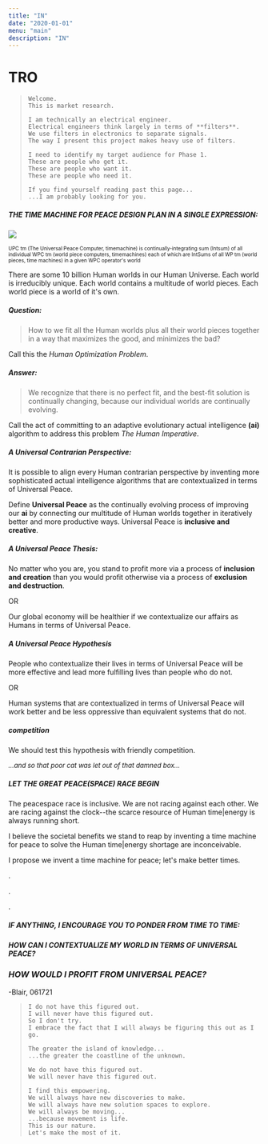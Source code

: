 ```yaml
---
title: "IN"
date: "2020-01-01"
menu: "main"
description: "IN"
---
```

# TRO

> ```none
> Welcome.
> This is market research.
>
> I am technically an electrical engineer.
> Electrical engineers think largely in terms of **filters**.
> We use filters in electronics to separate signals.
> The way I present this project makes heavy use of filters.
>
> I need to identify my target audience for Phase 1.
> These are people who get it.
> These are people who want it.
> These are people who need it.
>
> If you find yourself reading past this page...
> ...I am probably looking for you.
> ```

##### THE TIME MACHINE FOR PEACE DESIGN PLAN IN A SINGLE EXPRESSION:

<div class="figure" style="figure-size:small;">

![](/images/UPCtmPLAN.jpg)

<p class="caption" style="font-size:10px">UPC tm (The Universal Peace Computer, timemachine) is continually-integrating sum (Intsum) of all individual WPC tm (world piece computers, timemachines) each of which are IntSums of all WP tm (world pieces, time machines) in a given WPC operator's world</p>


</div>

There are some 10 billion Human worlds in our Human Universe. Each world is irreducibly unique. Each world contains a multitude of world pieces. Each world piece is a world of it's own.

##### **Question:**

> How to we fit all the Human worlds plus all their world pieces together in a way that maximizes the good, and minimizes the bad?

Call this the _Human Optimization Problem_.

##### **Answer:**

> We recognize that there is no perfect fit, and the best-fit solution is continually changing, because our individual worlds are continually evolving.

Call the act of committing to an adaptive evolutionary actual intelligence **(ai)** algorithm to address this problem _The Human Imperative_.

##### **A Universal Contrarian Perspective:**

It is possible to align every Human contrarian perspective by inventing more sophisticated actual intelligence algorithms that are contextualized in terms of Universal Peace.

Define **Universal Peace** as the continually evolving process of improving our **ai** by connecting our multitude of Human worlds together in iteratively better and more productive ways. Universal Peace is **inclusive and creative**.

##### **A Universal Peace Thesis:**

No matter who you are, you stand to profit more via a process of **inclusion and creation** than you would profit otherwise via a process of **exclusion and destruction**.

OR

Our global economy will be healthier if we contextualize our affairs as Humans in terms of Universal Peace.

##### **A Universal Peace Hypothesis**

People who contextualize their lives in terms of Universal Peace will be more effective and lead more fulfilling lives than people who do not.

OR

Human systems that are contextualized in terms of Universal Peace will work better and be less oppressive than equivalent systems that do not.

##### **competition**

We should test this hypothesis with friendly competition.

_<font size=2>...and so that poor cat was let out of that damned box...</font>_

##### **LET THE GREAT PEACE(SPACE) RACE BEGIN**

The peacespace race is inclusive. We are not racing against each other. We are racing against the clock--the scarce resource of Human time|energy is always running short.

I believe the societal benefits we stand to reap by inventing a time machine for peace to solve the Human time|energy shortage are inconceivable.

I propose we invent a time machine for peace; let's make better times.

.

.

.

##### **IF ANYTHING, I ENCOURAGE YOU TO PONDER FROM TIME TO TIME:**
##### _HOW CAN I CONTEXTUALIZE MY WORLD IN TERMS OF UNIVERSAL PEACE?_
### _HOW WOULD I PROFIT FROM UNIVERSAL PEACE?_

-Blair, 061721


> ```none
> I do not have this figured out.
> I will never have this figured out.
> So I don't try.
> I embrace the fact that I will always be figuring this out as I go.
> 
> The greater the island of knowledge...
> ...the greater the coastline of the unknown.
>
> We do not have this figured out.
> We will never have this figured out.
> 
> I find this empowering.
> We will always have new discoveries to make.
> We will always have new solution spaces to explore.
> We will always be moving...
> ...because movement is life.
> This is our nature.
> Let's make the most of it.
> ```

